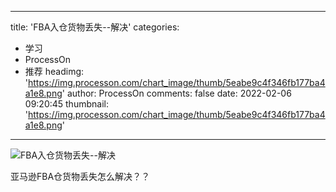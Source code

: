 
---
title: 'FBA入仓货物丢失--解决'
categories: 
 - 学习
 - ProcessOn
 - 推荐
headimg: 'https://img.processon.com/chart_image/thumb/5eabe9c4f346fb177ba4a1e8.png'
author: ProcessOn
comments: false
date: 2022-02-06 09:20:45
thumbnail: 'https://img.processon.com/chart_image/thumb/5eabe9c4f346fb177ba4a1e8.png'
---

<div>   
<img class="thumb" alt="FBA入仓货物丢失--解决" src="https://img.processon.com/chart_image/thumb/5eabe9c4f346fb177ba4a1e8.png" referrerpolicy="no-referrer">
<p>亚马逊FBA仓货物丢失怎么解决？？</p>  
</div>
            